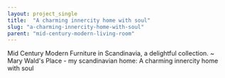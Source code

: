 ```yaml
---
layout: project_single
title:  "A charming innercity home with soul"
slug: "a-charming-innercity-home-with-soul"
parent: "mid-century-modern-living-room"
---
```

Mid Century Modern Furniture in Scandinavia, a delightful collection. ~ Mary Wald's Place -  my scandinavian home: A charming innercity home with soul